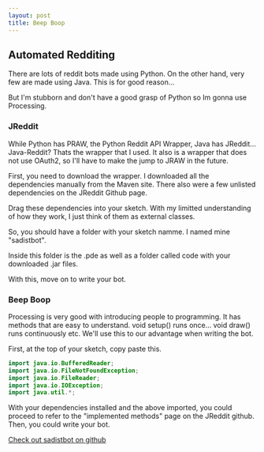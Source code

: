 ```yaml
---
layout: post
title: Beep Boop
---
```


## Automated Redditing
There are lots of reddit bots made using Python. On the other hand, very few are made using Java. This is for good reason...

But I'm stubborn and don't have a good grasp of Python so Im gonna use Processing.

### JReddit
While Python has PRAW, the Python Reddit API Wrapper, Java has JReddit... Java-Reddit? Thats the wrapper that I used. It also is a wrapper that does not use OAuth2, so I'll have to make the jump to JRAW in the future.

First, you need to download the wrapper. I downloaded all the dependencies manually from the Maven site. There also were a few unlisted dependencies on the JReddit Github page.

Drag these dependencies into your sketch. With my limitted understanding of how they work, I just think of them as external classes.

So, you should have a folder with your sketch namme. I named mine "sadistbot".

Inside this folder is the .pde as well as a folder called code with your downloaded .jar files.

With this, move on to write your bot.

### Beep Boop
Processing is very good with introducing people to programming. It has methods that are easy to understand. void setup() runs once... void draw() runs continuously etc. We'll use this to our advantage when writing the bot.

First, at the top of your sketch, copy paste this.

```java
import java.io.BufferedReader;
import java.io.FileNotFoundException;
import java.io.FileReader;
import java.io.IOException;
import java.util.*;
```

With your dependencies installed and the above imported, you could proceed to refer to the "implemented methods" page on the JReddit github. Then, you could write your bot.

[Check out sadistbot on github](www.google.com)






